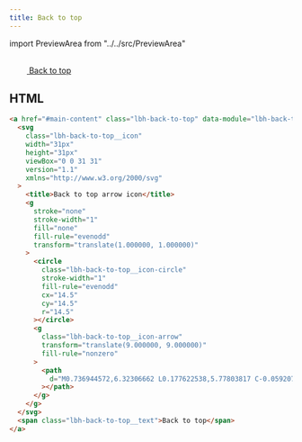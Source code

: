 ```yaml
---
title: Back to top
---
```


import PreviewArea from "../../src/PreviewArea"

<PreviewArea height="110px">

<a href="#main-content" class="lbh-back-to-top lbh-back-to-top--visible" >
<svg class="lbh-back-to-top__icon" width="31px" height="31px" viewBox="0 0 31 31" version="1.1" xmlns="http://www.w3.org/2000/svg">
    <title>Back to top arrow icon</title>
    <g stroke="none" stroke-width="1" fill="none" fill-rule="evenodd" transform="translate(1.000000, 1.000000)">
        <circle class="lbh-back-to-top__icon-circle" stroke-width="1" fill-rule="evenodd" cx="14.5" cy="14.5" r="14.5"></circle>
        <g class="lbh-back-to-top__icon-arrow" transform="translate(9.000000, 9.000000)" fill-rule="nonzero">
            <path d="M0.736944572,6.32306662 L0.177622538,5.77803817 C-0.0592075126,5.54726035 -0.0592075126,5.17408771 0.177622538,4.94576498 L5.07295007,0.173083361 C5.30978012,-0.0576944537 5.69273935,-0.0576944537 5.92704993,0.173083361 L10.8223775,4.9433099 C11.0592075,5.17408771 11.0592075,5.54726035 10.8223775,5.77558308 L10.2630554,6.32061154 C10.0237059,6.55384444 9.63318827,6.54893427 9.39887769,6.31079121 L6.50904718,3.35487111 L6.50904718,10.41078 C6.50904718,10.7373061 6.23946404,11 5.90437471,11 L5.09814475,11 C4.76305543,11 4.49347229,10.7373061 4.49347229,10.41078 L4.49347229,3.35487111 L1.60112231,6.31324629 C1.36681173,6.55384444 0.976294091,6.5587546 0.736944572,6.32306662 Z"></path>
        </g>
    </g>
</svg>
  <span class="lbh-back-to-top__text">Back to top</span>
</a>

</PreviewArea>

## HTML

```html
<a href="#main-content" class="lbh-back-to-top" data-module="lbh-back-to-top">
  <svg
    class="lbh-back-to-top__icon"
    width="31px"
    height="31px"
    viewBox="0 0 31 31"
    version="1.1"
    xmlns="http://www.w3.org/2000/svg"
  >
    <title>Back to top arrow icon</title>
    <g
      stroke="none"
      stroke-width="1"
      fill="none"
      fill-rule="evenodd"
      transform="translate(1.000000, 1.000000)"
    >
      <circle
        class="lbh-back-to-top__icon-circle"
        stroke-width="1"
        fill-rule="evenodd"
        cx="14.5"
        cy="14.5"
        r="14.5"
      ></circle>
      <g
        class="lbh-back-to-top__icon-arrow"
        transform="translate(9.000000, 9.000000)"
        fill-rule="nonzero"
      >
        <path
          d="M0.736944572,6.32306662 L0.177622538,5.77803817 C-0.0592075126,5.54726035 -0.0592075126,5.17408771 0.177622538,4.94576498 L5.07295007,0.173083361 C5.30978012,-0.0576944537 5.69273935,-0.0576944537 5.92704993,0.173083361 L10.8223775,4.9433099 C11.0592075,5.17408771 11.0592075,5.54726035 10.8223775,5.77558308 L10.2630554,6.32061154 C10.0237059,6.55384444 9.63318827,6.54893427 9.39887769,6.31079121 L6.50904718,3.35487111 L6.50904718,10.41078 C6.50904718,10.7373061 6.23946404,11 5.90437471,11 L5.09814475,11 C4.76305543,11 4.49347229,10.7373061 4.49347229,10.41078 L4.49347229,3.35487111 L1.60112231,6.31324629 C1.36681173,6.55384444 0.976294091,6.5587546 0.736944572,6.32306662 Z"
        ></path>
      </g>
    </g>
  </svg>
  <span class="lbh-back-to-top__text">Back to top</span>
</a>
```
